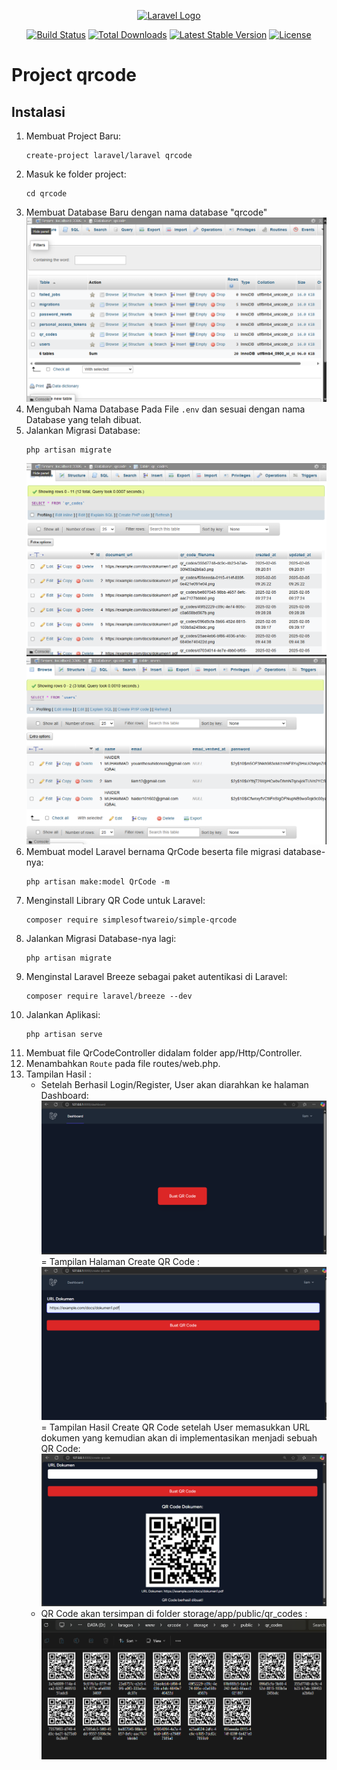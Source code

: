 <p align="center"><a href="https://laravel.com" target="_blank"><img src="https://raw.githubusercontent.com/laravel/art/master/logo-lockup/5%20SVG/2%20CMYK/1%20Full%20Color/laravel-logolockup-cmyk-red.svg" width="400" alt="Laravel Logo"></a></p>

<p align="center">
<a href="https://github.com/laravel/framework/actions"><img src="https://github.com/laravel/framework/workflows/tests/badge.svg" alt="Build Status"></a>
<a href="https://packagist.org/packages/laravel/framework"><img src="https://img.shields.io/packagist/dt/laravel/framework" alt="Total Downloads"></a>
<a href="https://packagist.org/packages/laravel/framework"><img src="https://img.shields.io/packagist/v/laravel/framework" alt="Latest Stable Version"></a>
<a href="https://packagist.org/packages/laravel/framework"><img src="https://img.shields.io/packagist/l/laravel/framework" alt="License"></a>
</p>

# Project qrcode
## Instalasi
1. Membuat Project Baru:  
   ```
   create-project laravel/laravel qrcode
   ```
2. Masuk ke folder project:  
   ```
   cd qrcode
   ```
3. Membuat Database Baru dengan nama database "qrcode"  
   ![Daftar Tabel: ](screenshot/table.png)
4. Mengubah Nama Database Pada File `.env` dan sesuai dengan nama Database yang      telah dibuat.  
5. Jalankan Migrasi Database:   
   ```
   php artisan migrate
   ```
   ![Tabel QR Code (menyimpan data URL): ](screenshot/url_qr_code.png)
   ![Tabel User (menyimpan data user berupa email & password): ](screenshot/user_table.png)
6. Membuat model Laravel bernama QrCode beserta file migrasi database-nya:  
   ```
   php artisan make:model QrCode -m
   ```
7. Menginstall Library QR Code untuk Laravel:
   ```
   composer require simplesoftwareio/simple-qrcode
   ```
8. Jalankan Migrasi Database-nya lagi:  
   ```
   php artisan migrate
   ```
9. Menginstal Laravel Breeze sebagai paket autentikasi di Laravel:
   ```
   composer require laravel/breeze --dev
   ```
10. Jalankan Aplikasi:
    ```
    php artisan serve
    ```
11. Membuat file QrCodeController didalam folder app/Http/Controller.
12. Menambahkan `Route` pada file routes/web.php.
13. Tampilan Hasil :
    - Setelah Berhasil Login/Register, User akan diarahkan ke halaman Dashboard: 
    ![Setelah Berhasil Login/Register, User akan diarahkan ke halaman Dashboard](screenshot/dash.png)
    = Tampilan Halaman Create QR Code :
    ![Tampilan Halaman Create QR Code :](screenshot/create_qr.png)
    = Tampilan Hasil Create QR Code setelah User memasukkan URL dokumen yang kemudian akan di implementasikan menjadi sebuah QR Code: 
    ![Tampilan Hasil Create QR Code setelah User memasukkan URL dokumen yang kemudian akan di implementasikan menjadi sebuah QR Code](screenshot/hasil.png)
    - QR Code akan tersimpan di folder storage/app/public/qr_codes : 
    ![QR Code akan tersimpan di folder storage/app/public/qr_codes : ](screenshot/tersimpan.png)
